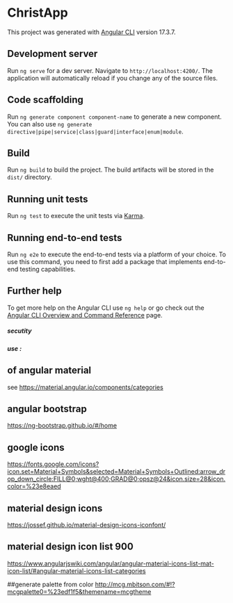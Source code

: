 # ChristApp

This project was generated with [Angular CLI](https://github.com/angular/angular-cli) version 17.3.7.

## Development server

Run `ng serve` for a dev server. Navigate to `http://localhost:4200/`. The application will automatically reload if you change any of the source files.

## Code scaffolding

Run `ng generate component component-name` to generate a new component. You can also use `ng generate directive|pipe|service|class|guard|interface|enum|module`.

## Build

Run `ng build` to build the project. The build artifacts will be stored in the `dist/` directory.

## Running unit tests

Run `ng test` to execute the unit tests via [Karma](https://karma-runner.github.io).

## Running end-to-end tests

Run `ng e2e` to execute the end-to-end tests via a platform of your choice. To use this command, you need to first add a package that implements end-to-end testing capabilities.

## Further help

To get more help on the Angular CLI use `ng help` or go check out the [Angular CLI Overview and Command Reference](https://angular.io/cli) page.

##### secutity



##### use :

## of angular material
see https://material.angular.io/components/categories

## angular bootstrap
https://ng-bootstrap.github.io/#/home

## google icons
https://fonts.google.com/icons?icon.set=Material+Symbols&selected=Material+Symbols+Outlined:arrow_drop_down_circle:FILL@0;wght@400;GRAD@0;opsz@24&icon.size=28&icon.color=%23e8eaed

## material design icons
https://jossef.github.io/material-design-icons-iconfont/

## material design icon list 900
https://www.angularjswiki.com/angular/angular-material-icons-list-mat-icon-list/#angular-material-icons-list-categories

##generate palette from color
http://mcg.mbitson.com/#!?mcgpalette0=%23edf1f5&themename=mcgtheme
